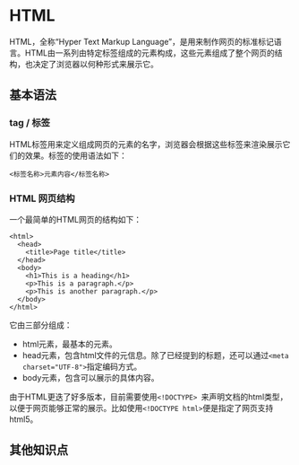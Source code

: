 # HTML

HTML，全称“Hyper Text Markup Language”，是用来制作网页的标准标记语言。HTML由一系列由特定标签组成的元素构成，这些元素组成了整个网页的结构，也决定了浏览器以何种形式来展示它。

## 基本语法

### tag / 标签

HTML标签用来定义组成网页的元素的名字，浏览器会根据这些标签来渲染展示它们的效果。标签的使用语法如下：

```
<标签名称>元素内容</标签名称>
```

### HTML 网页结构

一个最简单的HTML网页的结构如下：

```
<html>
  <head>
    <title>Page title</title>
  </head>
  <body>
    <h1>This is a heading</h1>
    <p>This is a paragraph.</p>
    <p>This is another paragraph.</p>
  </body>
</html>
```

它由三部分组成：

- html元素，最基本的元素。
- head元素，包含html文件的元信息。除了已经提到的标题，还可以通过`<meta charset="UTF-8">`指定编码方式。
- body元素，包含可以展示的具体内容。

由于HTML更迭了好多版本，目前需要使用`<!DOCTYPE> `来声明文档的html类型，以便于网页能够正常的展示。比如使用`<!DOCTYPE html>`便是指定了网页支持html5。

## 其他知识点

